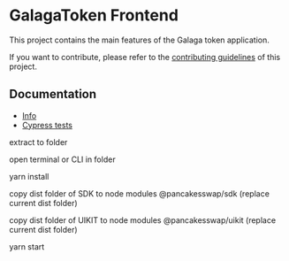 # GalagaToken Frontend

This project contains the main features of the Galaga token application.

If you want to contribute, please refer to the [contributing guidelines](./CONTRIBUTING.md) of this project.

## Documentation

- [Info](doc/Info.md)
- [Cypress tests](doc/Cypress.md)

extract to folder 

open terminal or CLI in folder

yarn install

copy dist folder of SDK to node modules @pancakesswap/sdk (replace current dist folder)

copy dist folder of UIKIT to node modules @pancakesswap/uikit (replace current dist folder)

yarn start
